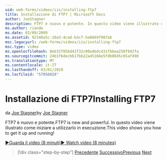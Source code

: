 ```yaml
---
uid: web-forms/videos/iis/installing-ftp7
title: Installazione di FTP7 | Microsoft Docs
author: JoeStagner
description: FTP7 è nuovo e potente. In questo video viene illustrato come iniziare a utilizzarlo in esecuzione.
ms.author: riande
ms.date: 03/09/2009
ms.assetid: 92348a5c-10a3-4cad-b3cf-5e8669f987ab
msc.legacyurl: /web-forms/videos/iis/installing-ftp7
msc.type: video
ms.openlocfilehash: 8eb32f05bd41f32c00a4bdc431f6bea250f942fa
ms.sourcegitcommit: 24b1f6decbb17bb22a45166e5fdb0845c65af498
ms.translationtype: MT
ms.contentlocale: it-IT
ms.lasthandoff: 03/01/2019
ms.locfileid: "57056028"
---
```

<a name="installing-ftp7"></a><span data-ttu-id="00cc5-104">Installazione di FTP7</span><span class="sxs-lookup"><span data-stu-id="00cc5-104">Installing FTP7</span></span>
====================
<span data-ttu-id="00cc5-105">da [Joe Stagner](https://github.com/JoeStagner)</span><span class="sxs-lookup"><span data-stu-id="00cc5-105">by [Joe Stagner](https://github.com/JoeStagner)</span></span>

<span data-ttu-id="00cc5-106">FTP7 è nuovo e potente.</span><span class="sxs-lookup"><span data-stu-id="00cc5-106">FTP7 is new and powerful.</span></span> <span data-ttu-id="00cc5-107">In questo video viene illustrato come iniziare a utilizzarlo in esecuzione.</span><span class="sxs-lookup"><span data-stu-id="00cc5-107">This video shows you how to get it up and running!</span></span>

[<span data-ttu-id="00cc5-108">&#9654;Guarda il video (8 minuti)</span><span class="sxs-lookup"><span data-stu-id="00cc5-108">&#9654; Watch video (8 minutes)</span></span>](https://channel9.msdn.com/Blogs/ASP-NET-Site-Videos/installing-ftp7)

> [!div class="step-by-step"]
> <span data-ttu-id="00cc5-109">[Precedente](creating-a-site-with-iis7-manager.md)
> [Successivo](bit-rate-throttling.md)</span><span class="sxs-lookup"><span data-stu-id="00cc5-109">[Previous](creating-a-site-with-iis7-manager.md)
[Next](bit-rate-throttling.md)</span></span>
